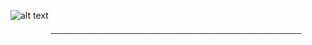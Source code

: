              
   ![alt text](https://media.discordapp.net/attachments/834687071729090571/879079450162118696/Sans_titre_7.jpg) 
 
             ────────────────────────────────────────────────────────
